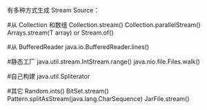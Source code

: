 有多种方式生成 Stream Source：

#从 Collection 和数组
    Collection.stream()
    Collection.parallelStream()
    Arrays.stream(T array) or Stream.of()

#从 BufferedReader
    java.io.BufferedReader.lines()

#静态工厂 
    java.util.stream.IntStream.range()
    java.nio.file.Files.walk()

#自己构建
    java.util.Spliterator

#其它 
    Random.ints()
    BitSet.stream()
    Pattern.splitAsStream(java.lang.CharSequence)
    JarFile.stream()